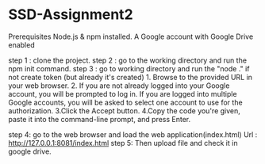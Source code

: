 # SSD-Assignment2
Prerequisites
          Node.js & npm installed.
          A Google account with Google Drive enabled
          
step 1 : clone the project.
step 2 : go to the working directory and run the npm init command.
step 3 : go to working directory and run the "node ."
if not create token (but already it's created)
    1. Browse to the provided URL in your web browser.
    2. If you are not already logged into your Google account, you will be prompted to log in. If you are logged into multiple Google             accounts, you will be asked to select one account to use for the authorization.
    3.Click the Accept button.
    4.Copy the code you're given, paste it into the command-line prompt, and press Enter.
   
step 4: go to the web browser and load the web application(index.html)
      Url : http://127.0.0.1:8081/index.html
step 5: Then upload file and check it in google drive.
